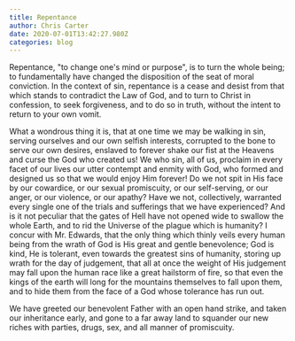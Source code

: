 ```yaml
---
title: Repentance
author: Chris Carter
date: 2020-07-01T13:42:27.980Z
categories: blog
---
```

Repentance, "to change one's mind or purpose", is to turn the whole being; to fundamentally have changed the disposition of the seat of moral conviction. In the context of sin, repentance is a cease and desist from that which stands to contradict the Law of God, and to turn to Christ in confession, to seek forgiveness, and to do so in truth, without the intent to return to your own vomit. 

What a wondrous thing it is, that at one time we may be walking in sin, serving ourselves and our own selfish interests, corrupted to the bone to serve our own desires, enslaved to forever shake our fist at the Heavens and curse the God who created us! We who sin, all of us, proclaim in every facet of our lives our utter contempt and enmity with God, who formed and designed us so that we would enjoy Him forever! Do we not spit in His face by our cowardice, or our sexual promiscuity, or our self-serving, or our anger, or our violence, or our apathy? Have we not, collectively, warranted every single one of the trials and sufferings that we have experienced? And is it not peculiar that the gates of Hell have not opened wide to swallow the whole Earth, and to rid the Universe of the plague which is humanity? I concur with Mr. Edwards, that the only thing which thinly veils every human being from the wrath of God is His great and gentle benevolence; God is kind, He is tolerant, even towards the greatest sins of humanity, storing up wrath for the day of judgement, that all at once the weight of His judgement may fall upon the human race like a great hailstorm of fire, so that even the kings of the earth will long for the mountains themselves to fall upon them, and to hide them from the face of a God whose tolerance has run out. 

We have greeted our benevolent Father with an open hand strike, and taken our inheritance early, and gone to a far away land to squander our new riches with parties, drugs, sex, and all manner of promiscuity.